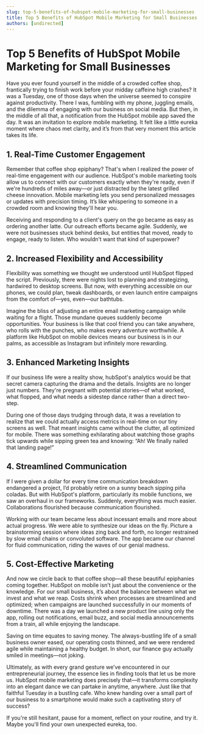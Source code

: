 ```yaml
---
slug: top-5-benefits-of-hubspot-mobile-marketing-for-small-businesses
title: Top 5 Benefits of HubSpot Mobile Marketing for Small Businesses
authors: [undirected]
---
```


# Top 5 Benefits of HubSpot Mobile Marketing for Small Businesses

Have you ever found yourself in the middle of a crowded coffee shop, frantically trying to finish work before your midday caffeine high crashes? It was a Tuesday, one of those days when the universe seemed to conspire against productivity. There I was, fumbling with my phone, juggling emails, and the dilemma of engaging with our business on social media. But then, in the middle of all that, a notification from the HubSpot mobile app saved the day. It was an invitation to explore mobile marketing. It felt like a little eureka moment where chaos met clarity, and it’s from that very moment this article takes its life.

## 1. Real-Time Customer Engagement

Remember that coffee shop epiphany? That's when I realized the power of real-time engagement with our audience. HubSpot's mobile marketing tools allow us to connect with our customers exactly when they're ready, even if we're hundreds of miles away—or just distracted by the latest grilled cheese innovation. Mobile marketing lets you send personalized messages or updates with precision timing. It’s like whispering to someone in a crowded room and knowing they'll hear you.

Receiving and responding to a client's query on the go became as easy as ordering another latte. Our outreach efforts became agile. Suddenly, we were not businesses stuck behind desks, but entities that moved, ready to engage, ready to listen. Who wouldn’t want that kind of superpower?

## 2. Increased Flexibility and Accessibility

Flexibility was something we thought we understood until HubSpot flipped the script. Previously, there were nights lost to planning and strategizing, hardwired to desktop screens. But now, with everything accessible on our phones, we could plan, tweak dashboards, or even launch entire campaigns from the comfort of—yes, even—our bathtubs.

Imagine the bliss of adjusting an entire email marketing campaign while waiting for a flight. Those mundane queues suddenly become opportunities. Your business is like that cool friend you can take anywhere, who rolls with the punches, who makes every adventure worthwhile. A platform like HubSpot on mobile devices means our business is in our palms, as accessible as Instagram but infinitely more rewarding.

## 3. Enhanced Marketing Insights

If our business life were a reality show, hubSpot's analytics would be that secret camera capturing the drama and the details. Insights are no longer just numbers. They're pregnant with potential stories—of what worked, what flopped, and what needs a sidestep dance rather than a direct two-step.

During one of those days trudging through data, it was a revelation to realize that we could actually access metrics in real-time on our tiny screens as well. That meant insights came without the clutter, all optimized for mobile. There was something exhilarating about watching those graphs tick upwards while sipping green tea and knowing: “Ah! We finally nailed that landing page!”

## 4. Streamlined Communication

If I were given a dollar for every time communication breakdown endangered a project, I’d probably retire on a sunny beach sipping piña coladas. But with HubSpot's platform, particularly its mobile functions, we saw an overhaul in our frameworks. Suddenly, everything was much easier. Collaborations flourished because communication flourished.

Working with our team became less about incessant emails and more about actual progress. We were able to synthesize our ideas on the fly. Picture a brainstorming session where ideas zing back and forth, no longer restrained by slow email chains or convoluted software. The app became our channel for fluid communication, riding the waves of our genial madness.

## 5. Cost-Effective Marketing

And now we circle back to that coffee shop—all these beautiful epiphanies coming together. HubSpot on mobile isn’t just about the convenience or the knowledge. For our small business, it’s about the balance between what we invest and what we reap. Costs shrink when processes are streamlined and optimized; when campaigns are launched successfully in our moments of downtime. There was a day we launched a new product line using only the app, rolling out notifications, email buzz, and social media announcements from a train, all while enjoying the landscape.

Saving on time equates to saving money. The always-bustling life of a small business owner eased, our operating costs thinned, and we were rendered agile while maintaining a healthy budget. In short, our finance guy actually smiled in meetings—not joking.

Ultimately, as with every grand gesture we’ve encountered in our entrepreneurial journey, the essence lies in finding tools that let us be more us. HubSpot mobile marketing does precisely that—it transforms complexity into an elegant dance we can partake in anytime, anywhere. Just like that faithful Tuesday in a bustling cafe. Who knew handing over a small part of our business to a smartphone would make such a captivating story of success?

If you're still hesitant, pause for a moment, reflect on your routine, and try it. Maybe you'll find your own unexpected eureka, too.